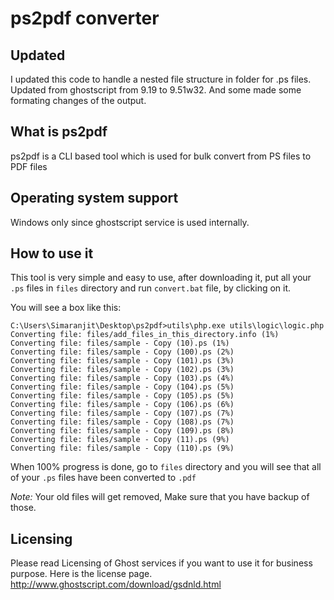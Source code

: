 # ps2pdf converter

## Updated
I updated this code to handle a nested file structure in folder for .ps files.
Updated from ghostscript from 9.19 to 9.51w32.
And some made some formating changes of the output.

## What is ps2pdf
ps2pdf is a CLI based tool which is used for bulk convert from PS files to PDF files

## Operating system support
Windows only since ghostscript service is used internally.

## How to use it
This tool is very simple and easy to use, after downloading it, put all your `.ps` files in `files` directory and run `convert.bat` file, by clicking on it.

You will see a box like this:
```
C:\Users\Simaranjit\Desktop\ps2pdf>utils\php.exe utils\logic\logic.php
Converting file: files/add_files_in_this_directory.info (1%)
Converting file: files/sample - Copy (10).ps (1%)
Converting file: files/sample - Copy (100).ps (2%)
Converting file: files/sample - Copy (101).ps (3%)
Converting file: files/sample - Copy (102).ps (3%)
Converting file: files/sample - Copy (103).ps (4%)
Converting file: files/sample - Copy (104).ps (5%)
Converting file: files/sample - Copy (105).ps (5%)
Converting file: files/sample - Copy (106).ps (6%)
Converting file: files/sample - Copy (107).ps (7%)
Converting file: files/sample - Copy (108).ps (7%)
Converting file: files/sample - Copy (109).ps (8%)
Converting file: files/sample - Copy (11).ps (9%)
Converting file: files/sample - Copy (110).ps (9%)
````

When 100% progress is done, go to `files` directory and you will see that all of your `.ps` files have been converted to `.pdf`

*Note:* Your old files will get removed, Make sure that you have backup of those.

## Licensing
Please read Licensing of Ghost services if you want to use it for business purpose. Here is the license page.
http://www.ghostscript.com/download/gsdnld.html
